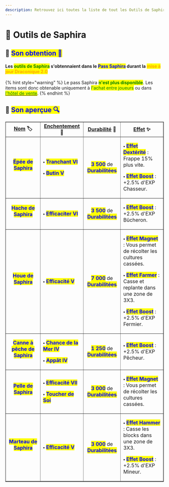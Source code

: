```yaml
---
description: Retrouvez ici toutes la liste de tout les Outils de Saphira disponible durant le Pass Saphira présents sur le serveur.
---
```


# 🐉 Outils de Saphira

## 🔹 <mark style="color:blue;">Son obtention 🤔</mark>

#### Les <mark style="color:green;">**outils de Saphira**</mark> s'obtennaient dans le <mark style="color:blue;">**Pass Saphira**</mark> durant la <mark style="color:orange;">**mise à jour Draconique 2.0**</mark>

{% hint style="warning" %}
Le pass Saphira <mark style="color:green;">**n'est plus disponible**</mark>. Les items sont donc obtenable uniquement à <mark style="color:green;">l'achat entre joueurs</mark> ou dans [<mark style="color:green;">l'hôtel de vente</mark>](https://wiki.evolucraft.fr/le-gameplay/le-commerce#hotel-des-ventes).
{% endhint %}

## 🔹 <mark style="color:blue;">Son aperçue 🔍</mark>

<table border="1" cellspacing="0" cellpadding="6">
  <tr>
    <td align="center"><strong><ins>Nom</ins> 🏷️</strong></td>
    <td align="center"><strong><ins>Enchentement</ins> 📖</strong></td>
    <td align="center"><strong><ins>Durabilité</ins> 📏</strong></td>
    <td align="center"><strong><ins>Effet</ins> ✨</strong></td>    
  </tr>
  <tr>
   <td align="center">
     <p><mark style="color:blue;"><strong>Épée de Saphira</strong></mark></p>
     <p><figure><img src="../.gitbook/assets/Codex/Outils/Rubis/Epee.png" alt=""></figure></p>
   </td>
   <td>
     <p>🞄 <mark style="color:blue;"><strong>Tranchant VI</strong></mark></p>
     <p>🞄 <mark style="color:blue;"><strong>Butin V</strong></mark></p>
   </td>
   <td align="center">
     <p><mark style="color:blue;"><strong>3 500</strong></mark> de <mark style="color:blue;"><strong>Durabilitées</strong></mark></p>
   </td>
   <td>  
     <p>🞄 <mark style="color:blue;"><strong>Effet Dextérité</strong></mark> : Frappe 15% plus vite.</p>
     <p>🞄 <mark style="color:blue;"><strong>Effet Boost</strong></mark> : +2.5% d'EXP Chasseur.</p>
   </td>
  </tr>
  <tr>
   <td align="center">
     <p><mark style="color:blue;"><strong>Hache de Saphira</strong></mark></p>
     <p><figure><img src="../.gitbook/assets/Codex/Outils/Rubis/Hache.png" alt=""></figure></p>
   </td>
   <td>
     <p>🞄 <mark style="color:blue;"><strong>Efficaciter VI</strong></mark></p>
   </td>
   <td align="center">
     <p><mark style="color:blue;"><strong>3 500</strong></mark> de <mark style="color:blue;"><strong>Durabilitées</strong></mark></p>
   </td>
   <td>  
     <p>🞄 <mark style="color:blue;"><strong>Effet Boost</strong></mark> : +2.5% d'EXP Bûcheron.</p>
   </td>
  </tr>
  <tr>
   <td align="center">
     <p><mark style="color:blue;"><strong>Houe de Saphira</strong></mark></p>
     <p><figure><img src="../.gitbook/assets/Codex/Outils/Rubis/Houe.png" alt=""></figure></p>
   </td>
   <td>
     <p>🞄 <mark style="color:blue;"><strong>Efficacité V</strong></mark></p>
   </td>
   <td align="center">
     <p><mark style="color:blue;"><strong>7 000</strong></mark> de <mark style="color:blue;"><strong>Durabilitées</strong></mark></p>
   </td>
   <td>  
     <p>🞄 <mark style="color:blue;"><strong>Effet Magnet</strong></mark> : Vous permet de récolter les cultures cassées.</p>
     <p>🞄 <mark style="color:blue;"><strong>Effet Farmer</strong></mark> : Casse et replante dans une zone de 3X3.</p>
     <p>🞄 <mark style="color:blue;"><strong>Effet Boost</strong></mark> : +2.5% d'EXP Fermier.</p>
   </td>
  </tr>
  <tr>
   <td align="center">
     <p><mark style="color:blue;"><strong>Canne à pêche de Saphira</strong></mark></p>
     <p><figure><img src="../.gitbook/assets/Codex/Outils/Rubis/CanneAPeche.png" alt=""></figure></p>
   </td>
   <td>
     <p>🞄 <mark style="color:blue;"><strong>Chance de la Mer IV</strong></mark></p>
     <p>🞄 <mark style="color:blue;"><strong>Appât IV</strong></mark></p>
   </td>
   <td align="center">
     <p><mark style="color:blue;"><strong>1 250</strong></mark> de <mark style="color:blue;"><strong>Durabilitées</strong></mark></p>
   </td>
   <td>  
     <p>🞄 <mark style="color:blue;"><strong>Effet Boost</strong></mark> : +2.5% d'EXP Pêcheur.</p>
   </td>
  </tr>  
  <tr>
   <td align="center">
     <p><mark style="color:blue;"><strong>Pelle de Saphira</strong></mark></p>
     <p><figure><img src="../.gitbook/assets/Codex/Outils/Rubis/Pelle.png" alt=""></figure></p>
   </td>
   <td>
     <p>🞄 <mark style="color:blue;"><strong>Efficacité VII</strong></mark></p>
     <p>🞄 <mark style="color:blue;"><strong>Toucher de Soi</strong></mark></p>
   </td>
   <td align="center">
     <p><mark style="color:blue;"><strong>3 000</strong></mark> de <mark style="color:blue;"><strong>Durabilitées</strong></mark></p>
   </td>
   <td>  
     <p>🞄 <mark style="color:blue;"><strong>Effet Magnet</strong></mark> : Vous permet de récolter les cultures cassées.</p>
   </td>
  </tr>
  <tr>
   <td align="center">
     <p><mark style="color:blue;"><strong>Marteau de Saphira</strong></mark></p>
     <p><figure><img src="../.gitbook/assets/Codex/Outils/Rubis/Marteau.png" alt=""></figure></p>
   </td>
   <td>
     <p>🞄 <mark style="color:blue;"><strong>Efficacité V</strong></mark></p>
   </td>
   <td align="center">
     <p><mark style="color:blue;"><strong>3 000</strong></mark> de <mark style="color:blue;"><strong>Durabilitées</strong></mark></p>
   </td>
   <td>  
     <p>🞄 <mark style="color:blue;"><strong>Effet Hammer</strong></mark> : Casse les blocks dans une zone de 3X3.</p>
     <p>🞄 <mark style="color:blue;"><strong>Effet Boost</strong></mark> : +2.5% d'EXP Mineur.</p>   
   </td>
  </tr>
</table>
